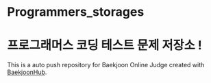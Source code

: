 # Programmers_storages
# 프로그래머스 코딩 테스트 문제 저장소 !
This is a auto push repository for Baekjoon Online Judge created with [BaekjoonHub](https://github.com/BaekjoonHub/BaekjoonHub).
